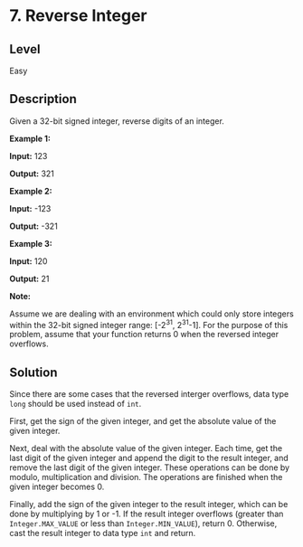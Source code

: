 # 7. Reverse Integer
## Level
Easy

## Description
Given a 32-bit signed integer, reverse digits of an integer.

**Example 1:**

**Input:** 123

**Output:** 321

**Example 2:**

**Input:** -123

**Output:** -321

**Example 3:**

**Input:** 120

**Output:** 21

**Note:**

Assume we are dealing with an environment which could only store integers within the 32-bit signed integer range: [-2<sup>31</sup>, 2<sup>31</sup>-1]. For the purpose of this problem, assume that your function returns 0 when the reversed integer overflows.

## Solution
Since there are some cases that the reversed interger overflows, data type `long` should be used instead of `int`.

First, get the sign of the given integer, and get the absolute value of the given integer.

Next, deal with the absolute value of the given integer. Each time, get the last digit of the given integer and append the digit to the result integer, and remove the last digit of the given integer. These operations can be done by modulo, multiplication and division. The operations are finished when the given integer becomes 0.

Finally, add the sign of the given integer to the result integer, which can be done by multiplying by 1 or -1. If the result integer overflows (greater than `Integer.MAX_VALUE` or less than `Integer.MIN_VALUE`), return 0. Otherwise, cast the result integer to data type `int` and return.
